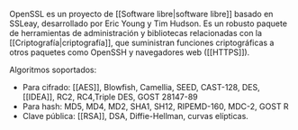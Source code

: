 OpenSSL es un proyecto de [[Software libre|software libre]] basado en SSLeay, desarrollado por Eric Young y Tim Hudson. Es un robusto paquete de herramientas de administración y bibliotecas relacionadas con la [[Criptografía|criptografía]], que suministran funciones criptográficas a otros paquetes como OpenSSH y navegadores web ([[HTTPS]]).

Algoritmos soportados:
- Para cifrado: [[AES]], Blowfish, Camellia, SEED, CAST-128, DES, [[IDEA]], RC2, RC4,Triple DES, GOST 28147-89
- Para hash: MD5, MD4, MD2, SHA1, SH12, RIPEMD-160, MDC-2, GOST R 
- Clave pública: [[RSA]], DSA, Diffie-Hellman, curvas elípticas.